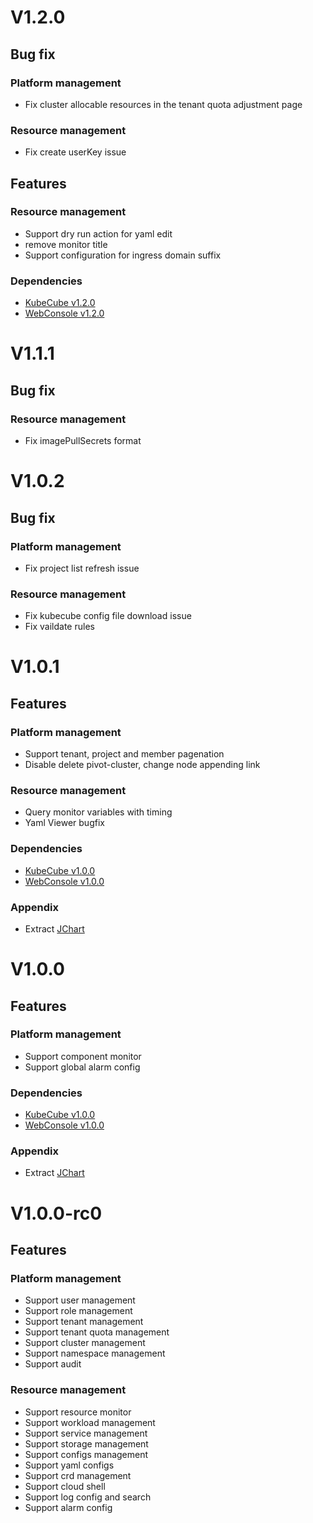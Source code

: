# V1.2.0
## Bug fix
### Platform management
- Fix cluster allocable resources in the tenant quota adjustment page
### Resource management
- Fix create userKey issue
## Features
### Resource management
- Support dry run action for yaml edit
- remove monitor title
- Support configuration for ingress domain suffix
### Dependencies
- [KubeCube v1.2.0](https://github.com/kubecube-io/KubeCube/tree/v1.2.0)
- [WebConsole v1.2.0](https://github.com/kubecube-io/kubecube-webconsole/tree/v1.2.0) 

# V1.1.1
## Bug fix
### Resource management
- Fix imagePullSecrets format 

# V1.0.2
## Bug fix
### Platform management
- Fix project list refresh issue

### Resource management
- Fix kubecube config file download issue
- Fix vaildate rules

# V1.0.1

## Features

### Platform management
- Support tenant, project and member pagenation
- Disable delete pivot-cluster, change node appending link
### Resource management
- Query monitor variables with timing
- Yaml Viewer bugfix

### Dependencies
- [KubeCube v1.0.0](https://github.com/kubecube-io/KubeCube/tree/v1.0.0)
- [WebConsole v1.0.0](https://github.com/kubecube-io/kubecube-webconsole/tree/v1.0.0) 

### Appendix
- Extract [JChart](https://www.npmjs.com/package/@joskii/jchart)


# V1.0.0

## Features

### Platform management
- Support component monitor
- Support global alarm config

### Dependencies
- [KubeCube v1.0.0](https://github.com/kubecube-io/KubeCube/tree/v1.0.0)
- [WebConsole v1.0.0](https://github.com/kubecube-io/kubecube-webconsole/tree/v1.0.0) 

### Appendix
- Extract [JChart](https://www.npmjs.com/package/@joskii/jchart)

# V1.0.0-rc0

## Features

### Platform management
- Support user management
- Support role management
- Support tenant management
- Support tenant quota management
- Support cluster management
- Support namespace management
- Support audit

### Resource management
- Support resource monitor
- Support workload management
- Support service management
- Support storage management
- Support configs management
- Support yaml configs
- Support crd management
- Support cloud shell
- Support log config and search
- Support alarm config